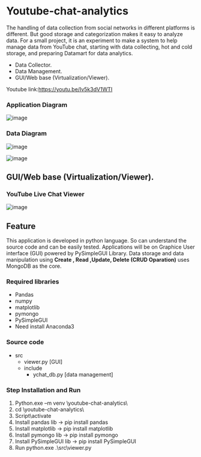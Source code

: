 # Youtube-chat-analytics
The handling of data collection from social networks in different platforms is different. But good storage and categorization makes it easy to analyze data.
For a small project, it is an experiment to make a system to help manage data from YouTube chat, starting with data collecting, hot and cold storage, and preparing Datamart for data analytics.
- Data Collector.
- Data Management.
- GUI/Web base (Virtualization/Viewer).

Youtube link:https://youtu.be/Iv5k3dV1WTI
### Application Diagram
![image](https://user-images.githubusercontent.com/22583786/204675537-1e2309b0-b2c9-44c0-936f-978a01d8c6c6.png)

### Data Diagram
![image](https://user-images.githubusercontent.com/22583786/204730797-16e7b65a-1cc0-44cd-a386-5038715179ad.png)

![image](https://user-images.githubusercontent.com/22583786/204941129-5de7e8de-80c5-4a95-949e-a95dc6b56439.png)



## GUI/Web base (Virtualization/Viewer).

### YouTube Live Chat Viewer
![image](https://user-images.githubusercontent.com/22583786/204783912-8f6e7912-d57b-4788-8a6c-680721f9f45e.png)

## Feature
This application is developed in python language. So can understand the source code and can be easily tested. Applications will be on
Graphice User interface (GUI) powered by PySimpleGUI Library. Data storage and data manipulation using **Create , Read ,Update, Delete (CRUD Oparation)** uses MongoDB as the core.

### Required libraries
- Pandas
- numpy
- matplotlib
- pymongo
- PySimpleGUI
- Need install Anaconda3

### **Source code**
- src
  - viewer.py [GUI]
  - include
    - ychat_db.py [data management]

  
### **Step Installation and Run**

1. Python.exe –m venv \youtube-chat-analytics\
2. cd \youtube-chat-analytics\ 
3. Script\activate
4. Install pandas lib   -> pip install pandas
5. Install matplotlib   -> pip install matplotlib
6. Install pymongo lib -> pip install pymongo
7. Install PySimpleGUI lib -> pip install PySimpleGUI
8. Run python.exe .\src\viewer.py






